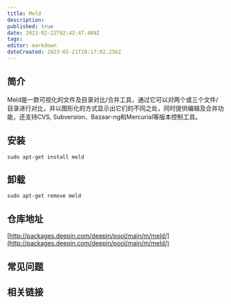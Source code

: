 ```yaml
---
title: Meld
description: 
published: true
date: 2023-02-22T02:42:47.469Z
tags: 
editor: markdown
dateCreated: 2023-02-21T10:17:02.256Z
---
```


## 简介

Meld是一款可视化的文件及目录对比/合并工具，通过它可以对两个或三个文件/目录进行对比，并以图形化的方式显示出它们的不同之处，同时提供编辑及合并功能，还支持CVS, Subversion、Bazaar-ng和Mercurial等版本控制工具。

## 安装

`sudo apt-get install meld`

## 卸载

`sudo apt-get remove meld`

## 仓库地址

[http://packages.deepin.com/deepin/pool/main/m/meld/](http://packages.deepin.com/deepin/pool/main/m/meld/)

## 常见问题

## 相关链接

